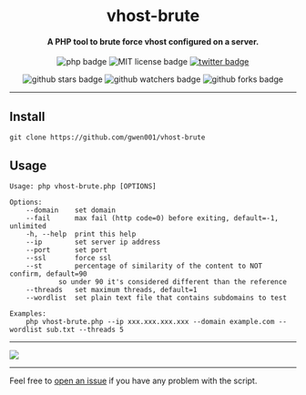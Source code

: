 <h1 align="center">vhost-brute</h1>

<h4 align="center">A PHP tool to brute force vhost configured on a server.</h4>

<p align="center">
    <img src="https://img.shields.io/badge/php-%3E=5.5-blue" alt="php badge">
    <img src="https://img.shields.io/badge/license-MIT-green" alt="MIT license badge">
    <a href="https://twitter.com/intent/tweet?text=https%3a%2f%2fgithub.com%2fgwen001%2fvhost-brute%2f" target="_blank"><img src="https://img.shields.io/twitter/url?style=social&url=https%3A%2F%2Fgithub.com%2Fgwen001%2Fvhost-brute" alt="twitter badge"></a>
</p>

<p align="center">
    <img src="https://img.shields.io/github/stars/gwen001/vhost-brute?style=social" alt="github stars badge">
    <img src="https://img.shields.io/github/watchers/gwen001/vhost-brute?style=social" alt="github watchers badge">
    <img src="https://img.shields.io/github/forks/gwen001/vhost-brute?style=social" alt="github forks badge">
</p>

---

## Install

```
git clone https://github.com/gwen001/vhost-brute
```

## Usage

```
Usage: php vhost-brute.php [OPTIONS]

Options:
	--domain	set domain
	--fail		max fail (http code=0) before exiting, default=-1, unlimited
	-h, --help	print this help
	--ip		set server ip address
	--port		set port
	--ssl		force ssl
	--st		percentage of similarity of the content to NOT confirm, default=90 
			so under 90 it's considered different than the reference
	--threads	set maximum threads, default=1
	--wordlist	set plain text file that contains subdomains to test

Examples:
	php vhost-brute.php --ip xxx.xxx.xxx.xxx --domain example.com --wordlist sub.txt --threads 5
```

---

<img src="https://raw.githubusercontent.com/gwen001/vhost-brute/master/preview.jpg" />

---

Feel free to [open an issue](/../../issues/) if you have any problem with the script.  


